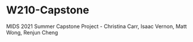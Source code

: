 # W210-Capstone
MIDS 2021 Summer Capstone Project - Christina Carr, Isaac Vernon, Matt Wong, Renjun Cheng
